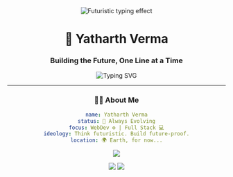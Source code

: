 <!-- GLITCHING FUTURISTIC PROFILE -->
<div align="center">
  <img src="https://readme-typing-svg.demolab.com?font=Orbitron&size=30&duration=3000&pause=1000&color=00F7FF&center=true&vCenter=true&width=500&lines=HELLO+WORLD;WELCOME+TO+MY+DIGITAL+REALM;SYSTEMS+ONLINE" alt="Futuristic typing effect" />
  
  <!-- Holographic divider -->
<h1 align="center">🚀 Yatharth Verma</h1>
<h3 align="center">Building the Future, One Line at a Time</h3>

<p align="center">
  <img src="https://readme-typing-svg.demolab.com?font=Orbitron&size=24&pause=1000&color=00F7FF&center=true&vCenter=true&width=435&lines=Futuristic+Thinker;AI+Dreamer;Code+Craftsman;Innovation+Architect" alt="Typing SVG" />
</p>

---

### 👨‍🚀 About Me

```yaml
name: Yatharth Verma
status: 🚀 Always Evolving
focus: WebDev ⚙️ | Full Stack 💻
ideology: Think futuristic. Build future-proof.
location: 🌍 Earth, for now...
```
<p align="center"> <img src="https://skillicons.dev/icons?i=Javascript,typescript,nodejs,react,nextjs,aws,git,github,vscode,linux" /> </p>

<p align="center"> <img src="https://github-readme-stats.vercel.app/api?username=YatharthVerma&show_icons=true&theme=tokyonight" /> <img src="https://github-readme-streak-stats.herokuapp.com/?user=YatharthVerma&theme=tokyonight" /> </p>
